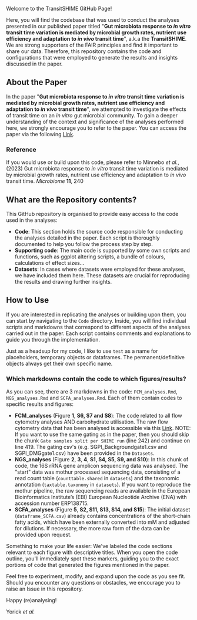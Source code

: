 Welcome to the TransitSHIME GitHub Page!

Here, you will find the codebase that was used to conduct the analyses presented in our published paper titled "<b>Gut microbiota response to <i>in vitro</i> transit time variation is mediated by microbial growth rates, nutrient use efficiency and adaptation to <i>in vivo</i> transit time</b>", a.k.a the <b>TransitSHIME</b>. We are strong supporters of the FAIR principles and find it important to share our data. Therefore, this repository contains the code and configurations that were employed to generate the results and insights discussed in the paper.

## About the Paper

In the paper "<b>Gut microbiota response to <i>in vitro</i> transit time variation is mediated by microbial growth rates, nutrient use efficiency and adaptation to <i>in vivo</i> transit time</b>", we attempted to investigate the effects of transit time on an <i>in vitro</i> gut microbial community. To gain a deeper understanding of the context and significance of the analyses performed here, we strongly encourage you to refer to the paper. You can access the paper via the following [Link](https://microbiomejournal.biomedcentral.com/articles/10.1186/s40168-023-01691-y).

### Reference

If you would use or build upon this code, please refer to Minnebo <i> et al.</i>, (2023) Gut microbiota response to <i>in vitro</i> transit time variation is mediated by microbial growth rates, nutrient use efficiency and adaptation to <i>in vivo</i> transit time</b>. <i>Microbiome</i> **11**, 240

## What are the Repository contents?

This GitHub repository is organised to provide easy access to the code used in the analyses:

- **Code**: This section holds the source code responsible for conducting the analyses detailed in the paper. Each script is thoroughly documented to help you follow the process step by step.
- **Supporting code**: The main code is supported by some own scripts and functions, such as ggplot altering scripts, a bundle of colours, calculations of effect sizes...
- **Datasets**: In cases where datasets were employed for these analyses, we have included them here. These datasets are crucial for reproducing the results and drawing further insights.

## How to Use

If you are interested in replicating the analyses or building upon them, you can start by navigating to the `Code` directory. Inside, you will find individual scripts and markdowns that correspond to different aspects of the analyses carried out in the paper. Each script contains comments and explanations to guide you through the implementation.

Just as a headsup for my code, I like to use `test` as a name for placeholders, temporary objects or dataframes. The permanent/definitive objects always get their own specific name. 

### Which markdowns contain the code to which figures/results?

As you can see, there are 3 markdowns in the code: `FCM_analyses.Rmd`, `NGS_analyses.Rmd` and `SCFA_analyses.Rmd`. Each of them contain codes to specific results and figures:
* <b>FCM_analyses</b> (Figure <b>1</b>, <b>S6, S7 and S8</b>): The code related to all flow cytometry analyses AND carbohydrate utilisation. The raw flow cytometry data that has been analysed is accessible via this [Link](http://flowrepository.org/id/FR-FCM-Z5K7). NOTE: If you want to use the same gating as in the paper, then you should skip the chunk `Gate samples split per SHIME run` (line 242) and continue on line 419. The gating csv's (e.g. SGPI_Backgroundgate1.csv and SGPI_DMGgate1.csv) have been provided in the `Datasets`.
* <b>NGS_analyses</b> (Figure <b>2</b>, <b>3</b>, <b>4</b>, <b>S1, S4, S5, S9, and S10</b>): In this chunk of code, the 16S rRNA gene amplicon sequencing data was analysed. The "start" data was mothur processed sequencing data, consisting of a read count table (`counttable.shared` in `datasets`) and the taxonomic annotation (`taxtable.taxonomy` in `datasets`). If you want to reproduce the mothur pipeline, the raw sequencing reads are available in the European Bioinformatics Institute’s (EBI) European Nucleotide Archive (ENA) with accession number ERP138715.
* <b>SCFA_analyses</b> (Figure <b>5</b>, <b>S2, S11, S13, S14, and S15</b>): The initial dataset (`dataframe_SCFA.csv`) already contains concentrations of the short-chain fatty acids, which have been externally converted into mM and adjusted for dilutions. If necessary, the more raw form of the data can be provided upon request.



Something to make your life easier: We've labeled the code sections relevant to each figure with descriptive titles. When you open the code outline, you'll immediately spot these markers, guiding you to the exact portions of code that generated the figures mentioned in the paper.



Feel free to experiment, modify, and expand upon the code as you see fit. Should you encounter any questions or obstacles, we encourage you to raise an Issue in this repository. 



Happy (re)analysing!

Yorick <i> et al.</i>
